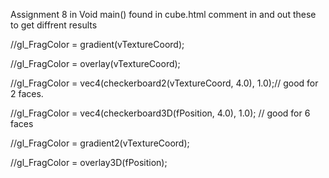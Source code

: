 Assignment 8
in Void main() found in cube.html comment in and out these to get diffrent results

//gl_FragColor = gradient(vTextureCoord);

//gl_FragColor = overlay(vTextureCoord);

//gl_FragColor = vec4(checkerboard2(vTextureCoord, 4.0), 1.0);// good for 2 faces.

//gl_FragColor = vec4(checkerboard3D(fPosition, 4.0), 1.0); // good for 6 faces

//gl_FragColor = gradient2(vTextureCoord);

//gl_FragColor = overlay3D(fPosition);

